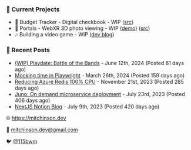 ### 📌 Current Projects
- 💸 Budget Tracker - Digital checkbook - WIP ([src](https://github.com/bmitchinson/budget-entry))
- 📸 Portals - WebXR 3D photo viewing - WIP ([demo](https://portals.mitchinson.dev/)) ([src](https://github.com/bmitchinson/vr-jpg-viewer-webxr))
- 🎶 Building a video game - WIP ([dev blog](https://blog.mitchinson.dev/playdate-dev-one))

### 📝 Recent Posts

- [(WIP) Playdate: Battle of the Bands](https://blog.mitchinson.dev/playdate-dev-one) - June 12th, 2024 (Posted 81 days ago)
- [Mocking time in Playwright](https://blog.mitchinson.dev/playwright-mock-time) - March 26th, 2024 (Posted 159 days ago)
- [Reducing Azure Redis 100% CPU](https://blog.mitchinson.dev/redis-cpu) - November 21st, 2023 (Posted 285 days ago)
- [Juno: On demand microservice deployment](https://blog.mitchinson.dev/juno) - July 23rd, 2023 (Posted 406 days ago)
- [NextJS Notion Blog](https://blog.mitchinson.dev/blog-2023) - July 9th, 2023 (Posted 420 days ago)

🌐 https://mitchinson.dev

💌 mitchinson.dev@gmail.com

🐦 [@115bwm](https://twitter.com/115bwm)